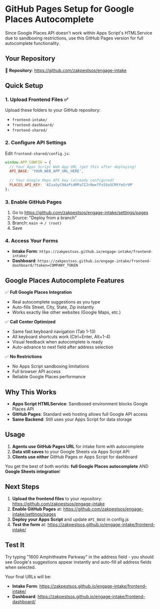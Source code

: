 # GitHub Pages Setup for Google Places Autocomplete

Since Google Places API doesn't work within Apps Script's HTMLService due to sandboxing restrictions, use this GitHub Pages version for full autocomplete functionality.

## Your Repository
🔗 **Repository**: https://github.com/zakpestsos/engage-intake

## Quick Setup

### 1. Upload Frontend Files ✅
Upload these folders to your GitHub repository:
- `frontend-intake/` 
- `frontend-dashboard/`
- `frontend-shared/`

### 2. Configure API Settings
Edit `frontend-shared/config.js`:
```javascript
window.APP_CONFIG = {
  // Your Apps Script Web App URL (get this after deploying)
  API_BASE: 'YOUR_WEB_APP_URL_HERE',
  
  // Your Google Maps API key (already configured)
  PLACES_API_KEY: 'AIzaSyC9AzPi4MPa7IJr0wxfFsSSoSCMtYeSrVM'
};
```

### 3. Enable GitHub Pages
1. Go to https://github.com/zakpestsos/engage-intake/settings/pages
2. Source: "Deploy from a branch"
3. Branch: `main` → `/ (root)`
4. Save

### 4. Access Your Forms
- **Intake Form**: `https://zakpestsos.github.io/engage-intake/frontend-intake/`
- **Dashboard**: `https://zakpestsos.github.io/engage-intake/frontend-dashboard/?token=COMPANY_TOKEN`

## Google Places Autocomplete Features

✅ **Full Google Places Integration**
- Real autocomplete suggestions as you type
- Auto-fills Street, City, State, Zip instantly
- Works exactly like other websites (Google Maps, etc.)

✅ **Call Center Optimized**
- Same fast keyboard navigation (Tab 1-13)
- All keyboard shortcuts work (Ctrl+Enter, Alt+1-4)
- Visual feedback when autocomplete is ready
- Auto-advance to next field after address selection

✅ **No Restrictions**
- No Apps Script sandboxing limitations
- Full browser API access
- Reliable Google Places performance

## Why This Works

- **Apps Script HTMLService**: Sandboxed environment blocks Google Places API
- **GitHub Pages**: Standard web hosting allows full Google API access
- **Same Backend**: Still uses your Apps Script for data storage

## Usage

1. **Agents use GitHub Pages URL** for intake form with autocomplete
2. **Data still saves** to your Google Sheets via Apps Script API
3. **Clients use either** GitHub Pages or Apps Script for dashboard

You get the best of both worlds: **full Google Places autocomplete** AND **Google Sheets integration**!

## Next Steps

1. **Upload the frontend files** to your repository: https://github.com/zakpestsos/engage-intake
2. **Enable GitHub Pages** at: https://github.com/zakpestsos/engage-intake/settings/pages
3. **Deploy your Apps Script** and update `API_BASE` in config.js
4. **Test the form** at: https://zakpestsos.github.io/engage-intake/frontend-intake/

## Test It

Try typing "1600 Amphitheatre Parkway" in the address field - you should see Google's suggestions appear instantly and auto-fill all address fields when selected.

Your final URLs will be:
- **Intake Form**: https://zakpestsos.github.io/engage-intake/frontend-intake/
- **Dashboard**: https://zakpestsos.github.io/engage-intake/frontend-dashboard/
